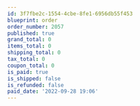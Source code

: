 ```yaml
---
id: 3f7fbe2c-1554-4cbe-8fe1-6956db55f453
blueprint: order
order_number: 2057
published: true
grand_total: 0
items_total: 0
shipping_total: 0
tax_total: 0
coupon_total: 0
is_paid: true
is_shipped: false
is_refunded: false
paid_date: '2022-09-28 19:06'
---
```

